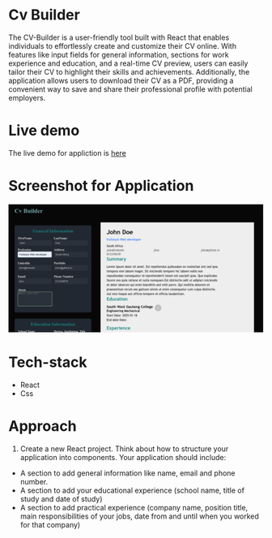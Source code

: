 # Cv Builder

The CV-Builder is a user-friendly tool built with React that enables individuals to effortlessly create and customize their CV online. With features like input fields for general information, sections for work experience and education, and a real-time CV preview, users can easily tailor their CV to highlight their skills and achievements. Additionally, the application allows users to download their CV as a PDF, providing a convenient way to save and share their professional profile with potential employers.

# Live demo
[1]: https://cv-builder-five-taupe.vercel.app           "here"
The live demo for appliction is [here][1]


# Screenshot for Application

![Alt text](cv-builder.png)

# Tech-stack

- React
- Css

# Approach

1. Create a new React project.
   Think about how to structure your application into components. Your application should include:

- A section to add general information like name, email and phone number.
- A section to add your educational experience (school name, title of study and date of study)
- A section to add practical experience (company name, position title, main responsibilities of your jobs, date from and until when you worked for that company)
